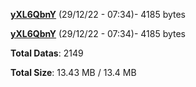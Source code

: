 [**yXL6QbnY**](/data/yXL6QbnY.txt) (29/12/22 - 07:34)- 4185 bytes

[**yXL6QbnY**](/data/yXL6QbnY.txt) (29/12/22 - 07:34)- 4185 bytes

**Total Datas**: 2149

**Total Size**: 13.43 MB / 13.4 MB